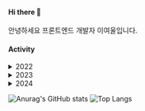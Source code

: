#### Hi there 👋
안녕하세요 프론트엔드 개발자 이여울입니다.   
  
#### Activity
<details>
<summary>
  2022
</summary>
  <li>지능형 웹서비스 풀스텍 개발 과정</li>
  <li>데이터 기반 인공지능 시스템 엔지니어 양성 과정 수료</li>
  <li>배포 스터디</li>
</details>
<details>
<summary>
  2023
</summary>
  <li>정보처리기사 취득</li>
  <li>인턴</li>
</details>
<details>
<summary>
  2024
</summary>
</details>

![Anurag's GitHub stats](https://github-readme-stats.vercel.app/api?username=yeowul&show_icons=true&theme=radical)
![Top Langs](https://github-readme-stats.vercel.app/api/top-langs/?username=yeowul&amp;show_icons=true&amp;hide_border=true&amp;title_color=004386&amp;icon_color=004386&amp;layout=compact)

